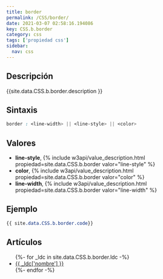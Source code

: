 ```yaml
---
title: border
permalink: /CSS/border/
date: 2021-03-07 02:58:16.194086
key: CSS.b.border
category: css
tags: ['propiedad css']
sidebar: 
  nav: css
---
```


## Descripción
{{site.data.CSS.b.border.description }}

## Sintaxis
~~~css
border : <line-width> || <line-style> || <color>
~~~

## Valores
* **line-style**,  {% include w3api/value_description.html propiedad=site.data.CSS.b.border valor="line-style" %}
* **color**,  {% include w3api/value_description.html propiedad=site.data.CSS.b.border valor="color" %}
* **line-width**,  {% include w3api/value_description.html propiedad=site.data.CSS.b.border valor="line-width" %}

## Ejemplo
~~~css
{{ site.data.CSS.b.border.code}}
~~~

## Artículos
<ul>
{%- for _ldc in site.data.CSS.b.border.ldc -%}
   <li>
       <a href="{{_ldc['url'] }}">{{ _ldc['nombre'] }}</a>
   </li>
{%- endfor -%}
</ul>
